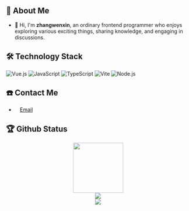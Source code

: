 ## 🤺 About Me

- 👋 Hi, I'm **zhangwenxin**, an ordinary frontend programmer who enjoys exploring various exciting things, sharing knowledge, and engaging in discussions. 


## 🛠 Technology Stack

![Vue.js](https://img.shields.io/badge/Vue.js-4FC08D?logo=vuedotjs&logoColor=fff&style=flat)
![JavaScript](https://img.shields.io/badge/JavaScript-092E20?logo=javascript&logoColor=fff&style=flat)
![TypeScript](https://img.shields.io/badge/TypeScript-F7DF1E?logo=typescript&logoColor=000&style=flat)
![Vite](https://img.shields.io/badge/Vite-4FC08D?logo=vite&logoColor=fff&style=flat)
![Node.js](https://img.shields.io/badge/Node.js-61DAFB?logo=nodedotjs&logoColor=000&style=flat)

## ☎️ Contact Me

- <img height="10" src="https://api.iconify.design/fxemoji:email.svg"> [Email](mailto:1048334128@qq.com)

## 🏆 Github Status

<div align="center"> <img height="137px" src="https://github-readme-stats.vercel.app/api?username=zwxyyds&hide_title=true&hide_border=true&show_icons=true&line_height=21&text_color=000&icon_color=000&bg_color=0,ea6161,ffc64d,fffc4d,52fa5a&theme=graywhite" /> </div>

<div align="center"> <img src="https://github-readme-stats.vercel.app/api/top-langs/?username=zwxyyds&theme=tokyonight&layout=compact"> </div>

<div align="center"> <img src="https://github-profile-trophy.vercel.app/?username=zwxyyds&theme=onedark" /> </div>
